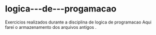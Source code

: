 # logica---de---progamacao
Exercicios realizados durante a disciplina de logica de programacao 
Aqui farei o armazenamento dos arquivos antigos .
